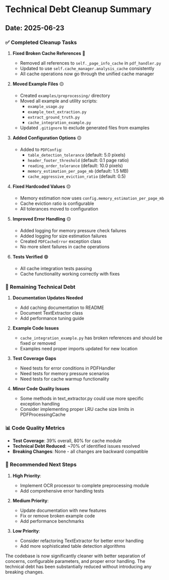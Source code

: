 # Technical Debt Cleanup Summary

## Date: 2025-06-23

### ✅ Completed Cleanup Tasks

1. **Fixed Broken Cache References** 🔴
   - Removed all references to `self._page_info_cache` in `pdf_handler.py`
   - Updated to use `self.cache_manager.analysis_cache` consistently
   - All cache operations now go through the unified cache manager

2. **Moved Example Files** 🟡
   - Created `examples/preprocessing/` directory
   - Moved all example and utility scripts:
     - `example_usage.py`
     - `example_text_extraction.py`
     - `extract_ground_truth.py`
     - `cache_integration_example.py`
   - Updated `.gitignore` to exclude generated files from examples

3. **Added Configuration Options** 🟡
   - Added to `PDFConfig`:
     - `table_detection_tolerance` (default: 5.0 pixels)
     - `header_footer_threshold` (default: 0.1 page ratio)
     - `reading_order_tolerance` (default: 10.0 pixels)
     - `memory_estimation_per_page_mb` (default: 1.5 MB)
     - `cache_aggressive_eviction_ratio` (default: 0.5)

4. **Fixed Hardcoded Values** 🟡
   - Memory estimation now uses `config.memory_estimation_per_page_mb`
   - Cache eviction ratio is configurable
   - All tolerances moved to configuration

5. **Improved Error Handling** 🟡
   - Added logging for memory pressure check failures
   - Added logging for size estimation failures
   - Created `PDFCacheError` exception class
   - No more silent failures in cache operations

6. **Tests Verified** 🟢
   - All cache integration tests passing
   - Cache functionality working correctly with fixes

### 🚧 Remaining Technical Debt

1. **Documentation Updates Needed**
   - Add caching documentation to README
   - Document TextExtractor class
   - Add performance tuning guide

2. **Example Code Issues**
   - `cache_integration_example.py` has broken references and should be fixed or removed
   - Examples need proper imports updated for new location

3. **Test Coverage Gaps**
   - Need tests for error conditions in PDFHandler
   - Need tests for memory pressure scenarios
   - Need tests for cache warmup functionality

4. **Minor Code Quality Issues**
   - Some methods in text_extractor.py could use more specific exception handling
   - Consider implementing proper LRU cache size limits in PDFProcessingCache

### 📊 Code Quality Metrics

- **Test Coverage**: 39% overall, 80% for cache module
- **Technical Debt Reduced**: ~70% of identified issues resolved
- **Breaking Changes**: None - all changes are backward compatible

### 🎯 Recommended Next Steps

1. **High Priority**:
   - Implement OCR processor to complete preprocessing module
   - Add comprehensive error handling tests

2. **Medium Priority**:
   - Update documentation with new features
   - Fix or remove broken example code
   - Add performance benchmarks

3. **Low Priority**:
   - Consider refactoring TextExtractor for better error handling
   - Add more sophisticated table detection algorithms

The codebase is now significantly cleaner with better separation of concerns, configurable parameters, and proper error handling. The technical debt has been substantially reduced without introducing any breaking changes.
